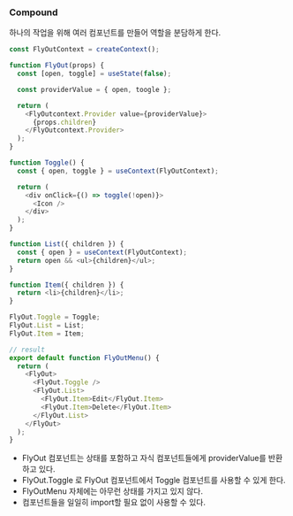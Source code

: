 ### Compound

하나의 작업을 위해 여러 컴포넌트를 만들어 역할을 분담하게 한다.

```javascript
const FlyOutContext = createContext();

function FlyOut(props) {
  const [open, toggle] = useState(false);

  const providerValue = { open, toogle };

  return (
    <FlyOutcontext.Provider value={providerValue}>
      {props.children}
    </FlyOutcontext.Provider>
  );
}

function Toggle() {
  const { open, toggle } = useContext(FlyOutContext);

  return (
    <div onClick={() => toggle(!open)}>
      <Icon />
    </div>
  );
}

function List({ children }) {
  const { open } = useContext(FlyOutContext);
  return open && <ul>{children}</ul>;
}

function Item({ children }) {
  return <li>{children}</li>;
}

FlyOut.Toggle = Toggle;
FlyOut.List = List;
FlyOut.Item = Item;

// result
export default function FlyOutMenu() {
  return (
    <FlyOut>
      <FlyOut.Toggle />
      <FlyOut.List>
        <FlyOut.Item>Edit</FlyOut.Item>
        <FlyOut.Item>Delete</FlyOut.Item>
      </FlyOut.List>
    </FlyOut>
  );
}
```

- FlyOut 컴포넌트는 상태를 포함하고 자식 컴포넌트들에게 providerValue를 반환하고 있다.
- FlyOut.Toggle 로 FlyOut 컴포넌트에서 Toggle 컴포넌트를 사용할 수 있게 한다.
- FlyOutMenu 자체에는 아무런 상태를 가지고 있지 않다.
- 컴포넌트들을 일일히 import할 필요 없이 사용할 수 있다.
